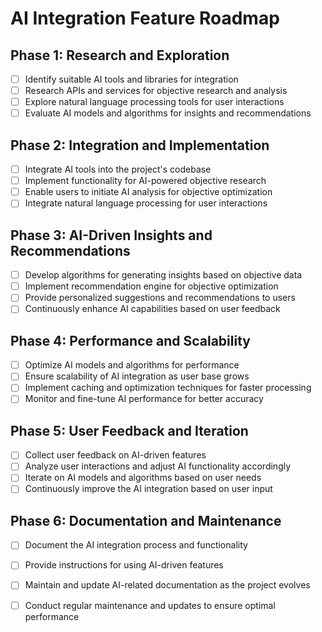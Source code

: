 # AI Integration Feature Roadmap

## Phase 1: Research and Exploration
- [ ] Identify suitable AI tools and libraries for integration
- [ ] Research APIs and services for objective research and analysis
- [ ] Explore natural language processing tools for user interactions
- [ ] Evaluate AI models and algorithms for insights and recommendations

## Phase 2: Integration and Implementation
- [ ] Integrate AI tools into the project's codebase
- [ ] Implement functionality for AI-powered objective research
- [ ] Enable users to initiate AI analysis for objective optimization
- [ ] Integrate natural language processing for user interactions

## Phase 3: AI-Driven Insights and Recommendations
- [ ] Develop algorithms for generating insights based on objective data
- [ ] Implement recommendation engine for objective optimization
- [ ] Provide personalized suggestions and recommendations to users
- [ ] Continuously enhance AI capabilities based on user feedback

## Phase 4: Performance and Scalability
- [ ] Optimize AI models and algorithms for performance
- [ ] Ensure scalability of AI integration as user base grows
- [ ] Implement caching and optimization techniques for faster processing
- [ ] Monitor and fine-tune AI performance for better accuracy

## Phase 5: User Feedback and Iteration
- [ ] Collect user feedback on AI-driven features
- [ ] Analyze user interactions and adjust AI functionality accordingly
- [ ] Iterate on AI models and algorithms based on user needs
- [ ] Continuously improve the AI integration based on user input

## Phase 6: Documentation and Maintenance
- [ ] Document the AI integration process and functionality
- [ ] Provide instructions for using AI-driven features
- [ ] Maintain and update AI-related documentation as the project evolves
- [ ] Conduct regular maintenance and updates to ensure optimal performance

